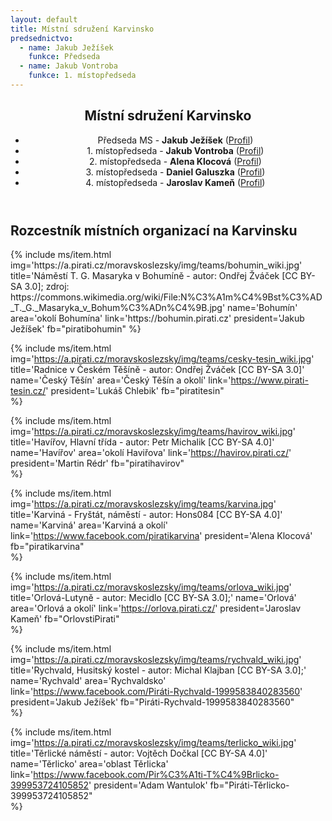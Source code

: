 ```yaml
---
layout: default
title: Místní sdružení Karvinsko
predsednictvo: 
  - name: Jakub Ježíšek
    funkce: Předseda
  - name: Jakub Vontroba
    funkce: 1. místopředseda
---
```


<div class="container container--default pt-0 lg:py-24">
 <section><header>
<h1 class="head-alt-md md:head-alt-lg max-w-5xl mb-8">Místní sdružení Karvinsko</h1>
            <ul>
	    <li>Předseda MS - <b>Jakub Ježíšek</b> (<a href="https://lide.pirati.cz/personProfile/653/" target="_blank">Profil</a>)</li>
            <li class="pt-5">1. místopředseda - <b>Jakub Vontroba</b> (<a href="https://lide.pirati.cz/osoba/1236/" target="_blank">Profil</a>)</li>
	    <li class="pt-5">2. místopředseda - <b>Alena Klocová</b> (<a href="https://lide.pirati.cz/person/415/" target="_blank">Profil</a>)</li>
            <li class="pt-5">3. místopředseda - <b>Daniel Galuszka</b> (<a href="../lide/daniel-galuszka" target="_blank">Profil</a>)</li>
	    <li class="pt-5">4. místopředseda - <b>Jaroslav Kameň</b> (<a href="https://lide.pirati.cz/person/583/" target="_blank">Profil</a>)</li>
	 </ul></header>
 </section>
</div>
<div class="container container--default pt-0  ">
 <section>
<h1 class="head-alt-md md:head-alt-lg max-w-5xl mb-8">Rozcestník místních organizací na Karvinsku</h1>
  <main>
   <div class="grid grid-cols-1 md:grid-cols-2 lg:grid-cols-3 gap-8 mb-16 pb-8">
{% include ms/item.html 
    img='https://a.pirati.cz/moravskoslezsky/img/teams/bohumin_wiki.jpg'
    title='Náměstí T. G. Masaryka v Bohumíně - autor: Ondřej Žváček [CC BY-SA 3.0]; zdroj: https://commons.wikimedia.org/wiki/File:N%C3%A1m%C4%9Bst%C3%AD_T._G._Masaryka_v_Bohum%C3%ADn%C4%9B.jpg'
    name='Bohumín'
    area='okolí Bohumína'
    link='https://bohumin.pirati.cz'
    president='Jakub Ježíšek'
    fb="piratibohumin"    
    %}

{% include ms/item.html 
    img='https://a.pirati.cz/moravskoslezsky/img/teams/cesky-tesin_wiki.jpg'
    title='Radnice v Českém Těšíně - autor: Ondřej Žváček [CC BY-SA 3.0]'
    name='Český Těšín'
    area='Český Těšín a okolí'
    link='https://www.pirati-tesin.cz/'
    president='Lukáš Chlebik'
    fb="piratitesin"  
    %}

{% include ms/item.html 
    img='https://a.pirati.cz/moravskoslezsky/img/teams/havirov_wiki.jpg'
    title='Havířov, Hlavní třída - autor: Petr Michalik [CC BY-SA 4.0]'
    name='Havířov'
    area='okolí Haviřova'
    link='https://havirov.pirati.cz/'
    president='Martin Rédr'
    fb="piratihavirov"  
    %}

    
{% include ms/item.html 
    img='https://a.pirati.cz/moravskoslezsky/img/teams/karvina.jpg'
    title='Karviná - Fryštát, náměstí - autor: Hons084 [CC BY-SA 4.0]'
    name='Karviná'
    area='Karviná a okolí'
    link='https://www.facebook.com/piratikarvina'
    president='Alena Klocová'
    fb="piratikarvina"  
    %}

{% include ms/item.html 
    img='https://a.pirati.cz/moravskoslezsky/img/teams/orlova_wiki.jpg'
    title='Orlová-Lutyně - autor: Mecidlo [CC BY-SA 3.0];'
    name='Orlová'
    area='Orlová a okolí'
    link='https://orlova.pirati.cz/'
    president='Jaroslav Kameň'
    fb="OrlovstiPirati"  
    %}

{% include ms/item.html 
    img='https://a.pirati.cz/moravskoslezsky/img/teams/rychvald_wiki.jpg'
    title='Rychvald, Husitský kostel - autor: Michal Klajban [CC BY-SA 3.0];'
    name='Rychvald'
    area='Rychvaldsko'
    link='https://www.facebook.com/Piráti-Rychvald-1999583840283560'
    president='Jakub Ježíšek'
    fb="Piráti-Rychvald-1999583840283560"  
    %}

{% include ms/item.html 
    img='https://a.pirati.cz/moravskoslezsky/img/teams/terlicko_wiki.jpg'
    title='Těrlické náměstí - autor: Vojtěch Dočkal [CC BY-SA 4.0]'
    name='Těrlicko'
    area='oblast Těrlicka'
    link='https://www.facebook.com/Pir%C3%A1ti-T%C4%9Brlicko-399953724105852'
    president='Adam Wantulok'
    fb="Piráti-Těrlicko-399953724105852"  
    %}
   </div>
  </main>
 </section>
</div>
 
